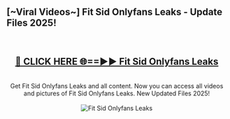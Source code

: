 <h2>[~Viral Videos~] Fit Sid Onlyfans Leaks - Update Files 2025!</h2>
<br>
<div align="center">
<h2><a href="https://betterlinks.top/A2PfLJ" rel="nofollow">🔴 CLICK HERE 🌐==►► Fit Sid Onlyfans Leaks</a></h2>
<br>
Get Fit Sid Onlyfans Leaks and all content. Now you can access all videos and pictures of Fit Sid Onlyfans Leaks. New Updated Files 2025!
<br>
<br>
<a href="https://betterlinks.top/A2PfLJ" rel="nofollow" data-target="animated-image.originalLink"><img src="https://i.ibb.co.com/WyWwxjT/player-gif2.gif" alt="Fit Sid Onlyfans Leaks" style="max-width: 100%; display: inline-block;" data-target="animated-image.originalImage"></a>
</div>
<br>
